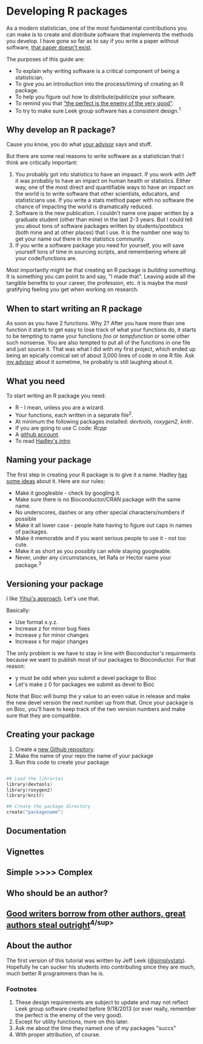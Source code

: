 Developing R packages
================

As a modern statistician, one of the most fundamental contributions you can make is to create and distribute
software that implements the methods you develop. I have gone so far as to say if you write a paper without
software, [that paper doesn't exist](http://simplystatistics.org/2013/01/23/statisticians-and-computer-scientists-if-there-is-no-code-there-is-no-paper/).

The purposes of this guide are:

* To explain why writing software is a critical component of being a statistician.
* To give you an introduction into the process/timing of creating an R package.
* To help you figure out how to distribute/publicize your software.
* To remind you that ["the perfect is the enemy of the very good"](http://en.wikipedia.org/wiki/Perfect_is_the_enemy_of_good).
* To try to make sure Leek group software has a consistent design.<sup>1</sup>


Why develop an R package?
--------------------

Cause you know, you do what [your advisor](http://www.biostat.jhsph.edu/~jleek/) says and stuff.

But there are some real reasons to write software as a statistician that I think are critically important:

1. You probably got into statistics to have an impaact. If you work with Jeff it was probably to have an impact 
on human health or statistics. Either way, one of the most direct and quantifiable ways to have an impact on the
world is to write software that other scientists, educators, and statisticians use. If you write a stats method paper
with no software the chance of impacting the world is dramatically reduced. 
2. Software is the new publication. I couldn't name one paper written by a graduate student (other than mine) in the
last 2-3 years. But I could tell you about tons of software packages written by students/postdocs (both mine and at
other places) that I use. It is the number one way to get your name out there in the statistics community. 
3. If you write a software package you need for yourself, you will save yourself tons of time in sourcing scripts,
and remembering where all your code/functions are. 

Most importantly might be that creating an R package is _building something_. It is something you can point to and
say, "I made that". Leaving aside all the tangible benefits to your career, the profession, etc. it is maybe the
most gratifying feeling you get when working on research. 


When to start writing an R package
---------------------

As soon as you have 2 functions. Why 2? After you have more than one function it starts to get easy to lose track of
what your functions do, it starts to be tempting to name your functions _foo_ or _tempfunction_ or some other such 
nonsense. You are also tempted to put all of the functions in one file and just source it. That was what I did
with my first project, which ended up being an epically comical set of about 3,000 lines of code in one R file. 
Ask [my advisor](http://www.genomine.org/) about it sometime, he probably is still laughing about it. 


What you need
--------------------

To start writing an R package you need:

* R - I mean, unless you are a wizard.
* Your functions, each written in a separate file<sup>2</sup>.
* At minimum the following packages installed: _devtools, roxygen2, knitr_.
* If you are going to use C code: _Rcpp_
* A [github account](https://github.com/signup/free). 
* To read [Hadley's intro](http://adv-r.had.co.nz/Package-basics.html)

Naming your package
---------------------

The first step in creating your R package is to give it a name. Hadley [has some ideas](http://adv-r.had.co.nz/Package-basics.html)
about it. Here are our rules:

* Make it googleable - check by googling it.
* Make sure there is no Bioconductor/CRAN package with the same name. 
* No underscores, dashes or any other special characters/numbers if possible
* Make it all lower case - people hate having to figure out caps in names of packages.
* Make it memorable and if you want serious people to use it - not too cute. 
* Make it as short as you possibly can while staying googleable.
* Never, under any circumstances, let Rafa or Hector name your package.<sup>3</sup> 


Versioning your package
---------------------

I like [Yihui's approach](http://yihui.name/en/2013/06/r-package-versioning/). Let's use that. 

Basically:

* Use format x.y.z.
* Increase z for minor bug fixes
* Increase y for minor changes
* Increase x for major changes

The only problem is we have to stay in line with Bioconductor's requirments because we want to publish most of our
packages to Bioconductor. For that reason:

* y must be odd when you submit a devel package to Bioc
* Let's make z 0 for packages we submit as devel to Bioc

Note that Bioc will bump the y value to an even value in release and make the new devel version the next number 
up from that. Once your package is on Bioc, you'll have to keep track of the two version numbers and make
sure that they are compatible. 


Creating your package
---------------------

1. Create a [new Github repository](https://help.github.com/articles/create-a-repo). 
2. Make the name of your repo the name of your package
3. Run this code to create your package

```S

## Load the libraries
library(devtools)
library(roxygen2)
library(knitr)

## Create the package directory
create("packagename")

```


Documentation
---------------------



Vignettes
---------------------


Simple >>>> Complex
---------------------



Who should be an author?
---------------------



[Good writers borrow from other authors, great authors steal outright](http://www.brainyquote.com/quotes/quotes/a/aaronsorki405048.html)<sup>4/sup>
---------------------


About the author
--------------------

The first version of this tutorial was written by Jeff Leek ([@simplystats](https://twitter.com/simplystats)). Hopefully
he can sucker his students into contributing since they are much, much better R programmers than he is. 

### Footnotes

1. These design requirements are subject to update and may not reflect Leek group software created before 9/18/2013 
(or ever really, remember the perfect is the enemy of the very good).
2. Except for utility functions, more on this later. 
3. Ask me about the time they named one of my packages "succs"
4. With proper attribution, of course.


